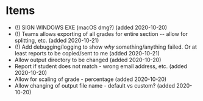 # Items
* (!) SIGN WINDOWS EXE (macOS dmg?) (added 2020-10-20)
* (!) Teams allows exporting of all grades for entire section -- allow for splitting, etc. (added 2020-10-21)
* (!) Add debugging/logging to show *why* something/anything failed. Or at least reports to be copied/sent to me (added 2020-10-21)
* Allow output directory to be changed (added 2020-10-20)
* Report if student does not match - wrong email address, etc. (added 2020-10-20)
* Allow for scaling of grade - percentage (added 2020-10-20)
* Allow changing of output file name - default vs custom? (added 2020-10-20)

